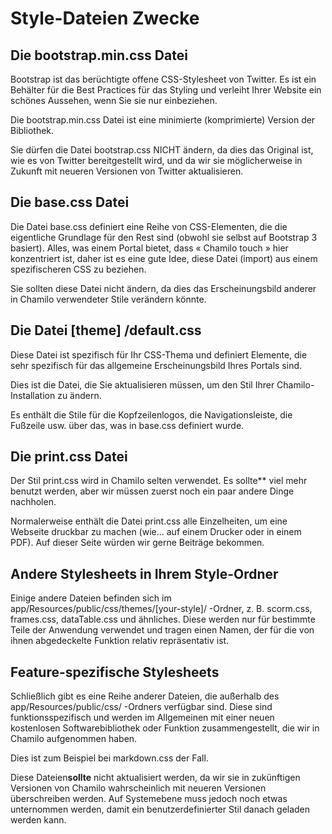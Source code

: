 # Style-Dateien Zwecke

## Die bootstrap.min.css Datei

Bootstrap ist das berüchtigte offene CSS-Stylesheet von Twitter. Es ist ein Behälter für die Best Practices für das Styling und verleiht Ihrer Website ein schönes Aussehen, wenn Sie sie nur einbeziehen.

Die bootstrap.min.css Datei ist eine minimierte \(komprimierte\) Version der Bibliothek.

Sie dürfen die Datei bootstrap.css NICHT ändern, da dies das Original ist, wie es von Twitter bereitgestellt wird, und da wir sie möglicherweise in Zukunft mit neueren Versionen von Twitter aktualisieren.

## Die base.css Datei

Die Datei base.css definiert eine Reihe von CSS-Elementen, die die eigentliche Grundlage für den Rest sind \(obwohl sie selbst auf Bootstrap 3 basiert\). Alles, was einem Portal bietet, dass « Chamilo touch » hier konzentriert ist, daher ist es eine gute Idee, diese Datei \(import\) aus einem spezifischeren CSS zu beziehen.

Sie sollten diese Datei nicht ändern, da dies das Erscheinungsbild anderer in Chamilo verwendeter Stile verändern könnte.

## Die Datei \[theme\] /default.css

Diese Datei ist spezifisch für Ihr CSS-Thema und definiert Elemente, die sehr spezifisch für das allgemeine Erscheinungsbild Ihres Portals sind.

Dies ist die Datei, die Sie aktualisieren müssen, um den Stil Ihrer Chamilo-Installation zu ändern.

Es enthält die Stile für die Kopfzeilenlogos, die Navigationsleiste, die Fußzeile usw. über das, was in base.css definiert wurde.

## Die print.css Datei

Der Stil print.css wird in Chamilo selten verwendet. Es sollte** viel mehr benutzt werden, aber wir müssen zuerst noch ein paar andere Dinge nachholen.

Normalerweise enthält die Datei print.css alle Einzelheiten, um eine Webseite druckbar zu machen \(wie... auf einem Drucker oder in einem PDF\). Auf dieser Seite würden wir gerne Beiträge bekommen.

## Andere Stylesheets in Ihrem Style-Ordner

Einige andere Dateien befinden sich im app/Resources/public/css/themes/\[your-style\]/ -Ordner, z. B. scorm.css, frames.css, dataTable.css und ähnliches. Diese werden nur für bestimmte Teile der Anwendung verwendet und tragen einen Namen, der für die von ihnen abgedeckelte Funktion relativ repräsentativ ist.

## Feature-spezifische Stylesheets

Schließlich gibt es eine Reihe anderer Dateien, die außerhalb des app/Resources/public/css/ -Ordners verfügbar sind. Diese sind funktionsspezifisch und werden im Allgemeinen mit einer neuen kostenlosen Softwarebibliothek oder Funktion zusammengestellt, die wir in Chamilo aufgenommen haben.

Dies ist zum Beispiel bei markdown.css der Fall.

Diese Dateien**sollte** nicht aktualisiert werden, da wir sie in zukünftigen Versionen von Chamilo wahrscheinlich mit neueren Versionen überschreiben werden. Auf Systemebene muss jedoch noch etwas unternommen werden, damit ein benutzerdefinierter Stil danach geladen werden kann.